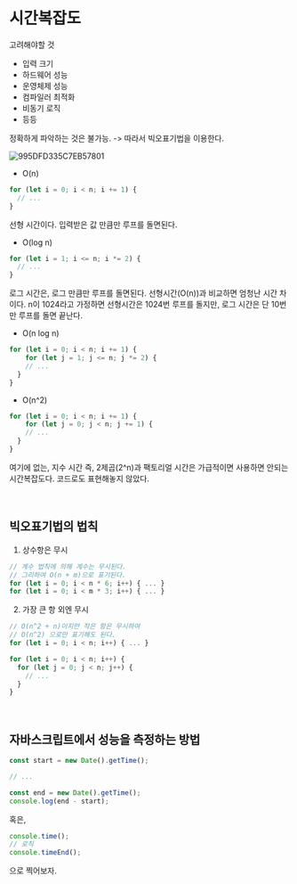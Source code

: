 # 시간복잡도

고려해야할 것

- 입력 크기
- 하드웨어 성능
- 운영체제 성능
- 컴파일러 최적화
- 비동기 로직
- 등등

정확하게 파악하는 것은 불가능. -> 따라서 빅오표기법을 이용한다.

![995DFD335C7EB57801](https://user-images.githubusercontent.com/59427983/223399811-f1705cad-1d54-46be-ba89-53ce57b1e0d9.png)

- O(n)

```js
for (let i = 0; i < n; i += 1) {
  // ...
}
```

선형 시간이다. 입력받은 값 만큼만 루프를 돌면된다.

- O(log n)

```js
for (let i = 1; i <= n; i *= 2) {
  // ...
}
```

로그 시간은, 로그 만큼만 루프를 돌면된다. 선형시간(O(n))과 비교하면 엄청난 시간 차이다. n이 1024라고 가정하면 선형시간은 1024번 루프를 돌지만, 로그 시간은 단 10번만 루프를 돌면 끝난다.

- O(n log n)

```js
for (let i = 0; i < n; i += 1) {
	for (let j = 1; j <= n; j *= 2) {
    // ...
  }
}
```

- O(n^2)

```js
for (let i = 0; i < n; i += 1) {
	for (let j = 0; j < n; j += 1) {
    // ...
  }
}
```

여기에 없는, 지수 시간 즉, 2제곱(2^n)과 팩토리얼 시간은 가급적이면 사용하면 안되는 시간복잡도다. 코드로도 표현해놓지 않았다.

<br/>

## 빅오표기법의 법칙

1. 상수항은 무시

```js
// 계수 법칙에 의해 계수는 무시된다.
// 그리하여 O(n + m)으로 표기된다.
for (let i = 0; i < n * 6; i++) { ... }
for (let i = 0; i < m * 3; i++) { ... }
```

2. 가장 큰 항 외엔 무시

```js
// O(n^2 + n)이지만 작은 항은 무시하여
// O(n^2) 으로만 표기해도 된다.
for (let i = 0; i < n; i++) { ... }

for (let i = 0; i < n; i++) {
  for (let j = 0; j < n; j++) {
    // ...
  }
}
```

<br/>

## 자바스크립트에서 성능을 측정하는 방법

```js
const start = new Date().getTime();

// ...

const end = new Date().getTime();
console.log(end - start);
```

혹은, 

```js
console.time();
// 로직
console.timeEnd();
```

으로 찍어보자.
